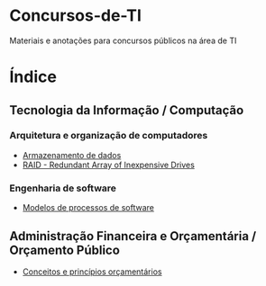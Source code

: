 # Concursos-de-TI
Materiais e anotações para concursos públicos na área de TI

# Índice

## Tecnologia da Informação / Computação

### Arquitetura e organização de computadores

* [Armazenamento de dados](Armazenamento%20de%20dados.md)
* [RAID - Redundant Array of Inexpensive Drives](RAID.md)

### Engenharia de software

* [Modelos de processos de software](Modelos%20de%20processos%20de%20software.md)

## Administração Financeira e Orçamentária / Orçamento Público

* [Conceitos e princípios orçamentários](Conceitos%20e%20princípios%20orçamentários.md)







